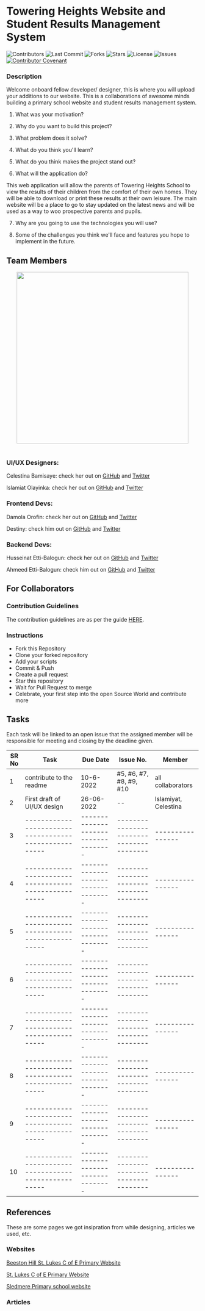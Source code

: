 # Towering Heights Website and Student Results Management System

![Contributors](https://img.shields.io/github/contributors/balotofi/toweringheights)
![Last Commit](https://img.shields.io/github/last-commit/balotofi/toweringheights)
![Forks](https://img.shields.io/github/forks/balotofi/toweringheights)
![Stars](https://img.shields.io/github/stars/balotofi/toweringheights)
![License](https://img.shields.io/github/license/balotofi/toweringheights?label=license&style=plastic)
![Issues](https://img.shields.io/github/issues/balotofi/toweringheights)
[![Contributor Covenant](https://img.shields.io/badge/Contributor%20Covenant-2.0-4baaaa.svg)](https://github.com/balotofi/toweringheights/CODE_OF_CONDUCT.md)

### Description

Welcome onboard fellow developer/ designer, this is where you will upload your additions to our website.
This is a collaborations of awesome minds building a primary school website and student results management system.

1. What was your motivation?

2. Why do you want to build this project?

3. What problem does it solve?

4. What do you think you'll learn?

5. What do you think makes the project stand out?

6. What will the application do?

This web application will allow the parents of Towering Heights School to view the results of their children from the comfort of their own homes. 
They will be able to download or print these results at their own leisure. 
The main website will be a place to go to stay updated on the latest news and will be used as a way to woo prospective parents and pupils.

7. Why are you going to use the technologies you will use?

8. Some of the challenges you think we'll face and features you hope to implement in the future.


## Team Members

<div align='center'>
  <img src='https://www.aalpha.net/wp-content/uploads/2020/12/full-stack-development.gif' width=450>
</div><br>

### UI/UX Designers:

Celestina Bamisaye: check her out on [GitHub](https://www.github.com/celestinaa) and [Twitter](https://www.github.com/celestinaa)

Islamiat Olayinka: check her out on [GitHub](https://www.github.com/islamiah) and [Twitter](https://www.github.com/islamiah)

### Frontend Devs:

Damola Orofin: check her out on [GitHub](https://www.github.com/meekunn) and [Twitter](https://www.twitter.com/ardeydamola_25)

Destiny: check him out on [GitHub](https://www.github.com/akpeedor) and [Twitter](https://www.twitter.com/_deetalks)

### Backend Devs:

Husseinat Etti-Balogun: check her out on [GitHub](https://www.github.com/balotofi) and [Twitter](https://www.twitter.com/balotofi)

Ahmeed Etti-Balogun: check him out on [GitHub](https://www.github.com/balofire) and [Twitter](https://twitter.com/AhmeedEtti?t=LyJDqHlVPgJlObB7QFx1FQ&s=09)


## For Collaborators

### Contribution Guidelines

The contribution guidelines are as per the guide [HERE](https://github.com/balotofi/toweringheights/blob/main/CONTRIBUTING.md).

### Instructions

- Fork this Repository
- Clone your forked repository
- Add your scripts
- Commit & Push
- Create a pull request
- Star this repository
- Wait for Pull Request to merge
- Celebrate, your first step into the open Source World and contribute more  


## Tasks

Each task will be linked to an open issue that the assigned member will be responsible for meeting and closing by the deadline given.


| SR No | Task | Due Date | Issue No. | Member |
| ----- | ---- | -------- | --------- | ------ |
| 1     | contribute to the readme | 10-6-2022 | #5, #6, #7, #8, #9, #10 | all collaborators |
| 2     | First draft of UI/UX design| 26-06-2022 | -- | Islamiyat, Celestina |
| 3     | ----------------------------------------------------- | ------------------------------------ | ---------------------------------------- |----------------|
| 4     | ----------------------------------------------------- | ------------------------------------ | ---------------------------------------- |----------------|
| 5     | ----------------------------------------------------- | ------------------------------------ | ---------------------------------------- |----------------|
| 6     | ----------------------------------------------------- | ------------------------------------ | ---------------------------------------- |----------------|
| 7     | ----------------------------------------------------- | ------------------------------------ | ---------------------------------------- |----------------|
| 8     | ----------------------------------------------------- | ------------------------------------ | ---------------------------------------- |----------------|
| 9     | ----------------------------------------------------- | ------------------------------------ | ---------------------------------------- |----------------|
| 10    | ----------------------------------------------------- | ------------------------------------ | ---------------------------------------- |----------------|


## References

These are some pages we got insipration from while designing, articles we used, etc.

### Websites

[Beeston Hill St. Lukes C of E Primary Website](https://bsl.leeds.sch.uk/)

[St. Lukes C of E Primary Website](https://www.stlukes.kingston.sch.uk/page/?title=Welcome&pid=121)

[Sledmere Primary school website](https://www.sledmere.org/)

### Articles
